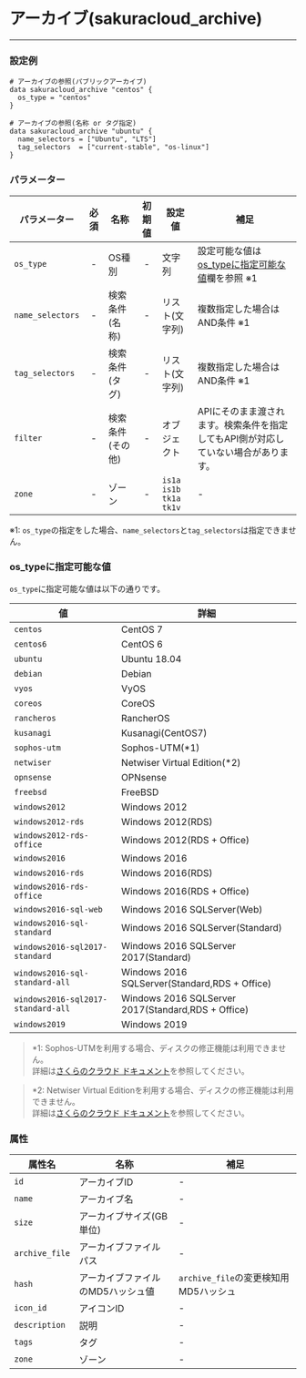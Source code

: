 # アーカイブ(sakuracloud_archive)

---

### 設定例

```hcl
# アーカイブの参照(パブリックアーカイブ)
data sakuracloud_archive "centos" {
  os_type = "centos"
}

# アーカイブの参照(名称 or タグ指定)
data sakuracloud_archive "ubuntu" {
  name_selectors = ["Ubuntu", "LTS"]
  tag_selectors  = ["current-stable", "os-linux"]
}
```

### パラメーター

|パラメーター         |必須  |名称                |初期値     |設定値                    |補足                                          |
|-------------------|:---:|--------------------|:--------:|------------------------|----------------------------------------------|
| `os_type`         | -   | OS種別             | -        | 文字列                  | 設定可能な値は[os_typeに指定可能な値](#os_type)欄を参照 ※1 |
| `name_selectors`  | -   | 検索条件(名称)      | -        | リスト(文字列)           | 複数指定した場合はAND条件 ※1 |
| `tag_selectors`   | -   | 検索条件(タグ)      | -        | リスト(文字列)           | 複数指定した場合はAND条件 ※1 |
| `filter`          | -   | 検索条件(その他)    | -        | オブジェクト             | APIにそのまま渡されます。検索条件を指定してもAPI側が対応していない場合があります。 |
| `zone`            | -   | ゾーン | - | `is1a`<br />`is1b`<br />`tk1a`<br />`tk1v` | - |

※1: `os_type`の指定をした場合、`name_selectors`と`tag_selectors`は指定できません。

### os_typeに指定可能な値

`os_type`に指定可能な値は以下の通りです。

|値|詳細                                          |
|---------------------------|--------------------|
| `centos`                  | CentOS 7|
| `centos6`                  | CentOS 6|
| `ubuntu`                  | Ubuntu 18.04|
| `debian`                  | Debian |
| `vyos`                    | VyOS|
| `coreos`                  | CoreOS|
| `rancheros`               | RancherOS|
| `kusanagi`                | Kusanagi(CentOS7)|
| `sophos-utm`              | Sophos-UTM(*1)|
| `netwiser`                | Netwiser Virtual Edition(*2) |
| `opnsense`                | OPNsense |
| `freebsd`                 | FreeBSD|
| `windows2012`             | Windows 2012|
| `windows2012-rds`         | Windows 2012(RDS)|
| `windows2012-rds-office`  | Windows 2012(RDS + Office)|
| `windows2016`             | Windows 2016|
| `windows2016-rds`         | Windows 2016(RDS)|
| `windows2016-rds-office`  | Windows 2016(RDS + Office)|
| `windows2016-sql-web`     | Windows 2016 SQLServer(Web)|
| `windows2016-sql-standard`| Windows 2016 SQLServer(Standard)|
| `windows2016-sql2017-standard`| Windows 2016 SQLServer 2017(Standard)|
| `windows2016-sql-standard-all` | Windows 2016 SQLServer(Standard,RDS + Office)|
| `windows2016-sql2017-standard-all` | Windows 2016 SQLServer 2017(Standard,RDS + Office)|
| `windows2019`             | Windows 2019|

> *1: Sophos-UTMを利用する場合、ディスクの修正機能は利用できません。  
>     詳細は[さくらのクラウド ドキュメント](https://manual.sakura.ad.jp/cloud/os-packages/sophosutm.html)を参照してください。

> *2: Netwiser Virtual Editionを利用する場合、ディスクの修正機能は利用できません。  
>     詳細は[さくらのクラウド ドキュメント](https://manual.sakura.ad.jp/cloud/os-packages/netwiser/about.html)を参照してください。

### 属性

|属性名                | 名称                    | 補足                                        |
|---------------------|------------------------|--------------------------------------------|
| `id`                | アーカイブID             | -                                          |
| `name`              | アーカイブ名             | -         |
| `size`              | アーカイブサイズ(GB単位)  | -        |
| `archive_file`      | アーカイブファイルパス    | -          |
| `hash`              | アーカイブファイルのMD5ハッシュ値| `archive_file`の変更検知用MD5ハッシュ |
| `icon_id`           | アイコンID         |  - |
| `description`       | 説明  | -  |
| `tags`              | タグ | -  |
| `zone`              | ゾーン | -  |


